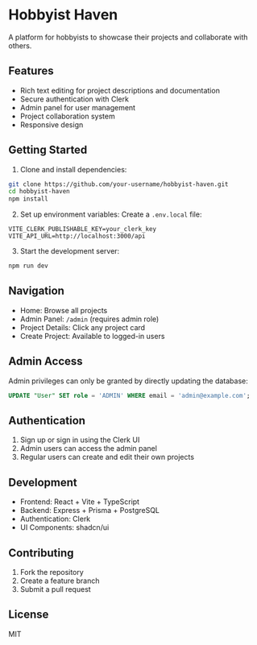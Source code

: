 # Hobbyist Haven

A platform for hobbyists to showcase their projects and collaborate with others.

## Features

- Rich text editing for project descriptions and documentation
- Secure authentication with Clerk
- Admin panel for user management
- Project collaboration system
- Responsive design

## Getting Started

1. Clone and install dependencies:
```bash
git clone https://github.com/your-username/hobbyist-haven.git
cd hobbyist-haven
npm install
```

2. Set up environment variables:
Create a `.env.local` file:
```env
VITE_CLERK_PUBLISHABLE_KEY=your_clerk_key
VITE_API_URL=http://localhost:3000/api
```

3. Start the development server:
```bash
npm run dev
```

## Navigation

- Home: Browse all projects
- Admin Panel: `/admin` (requires admin role)
- Project Details: Click any project card
- Create Project: Available to logged-in users

## Admin Access

Admin privileges can only be granted by directly updating the database:

```sql
UPDATE "User" SET role = 'ADMIN' WHERE email = 'admin@example.com';
```

## Authentication

1. Sign up or sign in using the Clerk UI
2. Admin users can access the admin panel
3. Regular users can create and edit their own projects

## Development

- Frontend: React + Vite + TypeScript
- Backend: Express + Prisma + PostgreSQL
- Authentication: Clerk
- UI Components: shadcn/ui

## Contributing

1. Fork the repository
2. Create a feature branch
3. Submit a pull request

## License

MIT